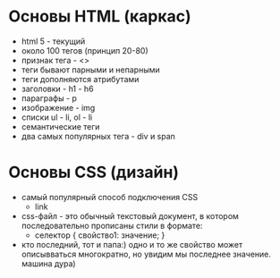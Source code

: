# Основы HTML (каркас)
- html 5 - текущий
- около 100 тегов (принцип 20-80)
- признак тега - <>
- теги бывают парными и непарными
- теги дополняются атрибутами
- заголовки - h1 - h6
- параграфы - p
- изображение - img
- списки ul - li, ol - li
- семантические теги
- два самых популярных тега - div и span

# Основы CSS (дизайн)
- самый популярный способ подключения CSS
  - link
- css-файл - это обычный текстовый документ, в котором последовательно прописаны стили в формате:
   -  селектор { свойство1: значение; }
- кто последний, тот и папа:) одно и то же свойство может описывваться многократно, но увидим мы последнее значение. машина дура) 
